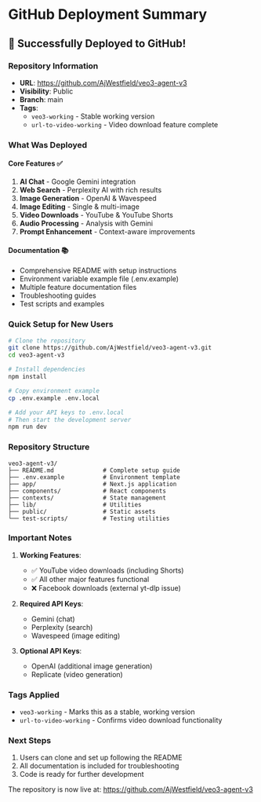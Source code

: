 # GitHub Deployment Summary

## 🎉 Successfully Deployed to GitHub!

### Repository Information
- **URL**: https://github.com/AjWestfield/veo3-agent-v3
- **Visibility**: Public
- **Branch**: main
- **Tags**: 
  - `veo3-working` - Stable working version
  - `url-to-video-working` - Video download feature complete

### What Was Deployed

#### Core Features ✅
1. **AI Chat** - Google Gemini integration
2. **Web Search** - Perplexity AI with rich results
3. **Image Generation** - OpenAI & Wavespeed
4. **Image Editing** - Single & multi-image
5. **Video Downloads** - YouTube & YouTube Shorts
6. **Audio Processing** - Analysis with Gemini
7. **Prompt Enhancement** - Context-aware improvements

#### Documentation 📚
- Comprehensive README with setup instructions
- Environment variable example file (.env.example)
- Multiple feature documentation files
- Troubleshooting guides
- Test scripts and examples

### Quick Setup for New Users

```bash
# Clone the repository
git clone https://github.com/AjWestfield/veo3-agent-v3.git
cd veo3-agent-v3

# Install dependencies
npm install

# Copy environment example
cp .env.example .env.local

# Add your API keys to .env.local
# Then start the development server
npm run dev
```

### Repository Structure
```
veo3-agent-v3/
├── README.md              # Complete setup guide
├── .env.example           # Environment template
├── app/                   # Next.js application
├── components/            # React components
├── contexts/              # State management
├── lib/                   # Utilities
├── public/                # Static assets
└── test-scripts/          # Testing utilities
```

### Important Notes

1. **Working Features**:
   - ✅ YouTube video downloads (including Shorts)
   - ✅ All other major features functional
   - ❌ Facebook downloads (external yt-dlp issue)

2. **Required API Keys**:
   - Gemini (chat)
   - Perplexity (search)
   - Wavespeed (image editing)

3. **Optional API Keys**:
   - OpenAI (additional image generation)
   - Replicate (video generation)

### Tags Applied
- `veo3-working` - Marks this as a stable, working version
- `url-to-video-working` - Confirms video download functionality

### Next Steps
1. Users can clone and set up following the README
2. All documentation is included for troubleshooting
3. Code is ready for further development

The repository is now live at: https://github.com/AjWestfield/veo3-agent-v3